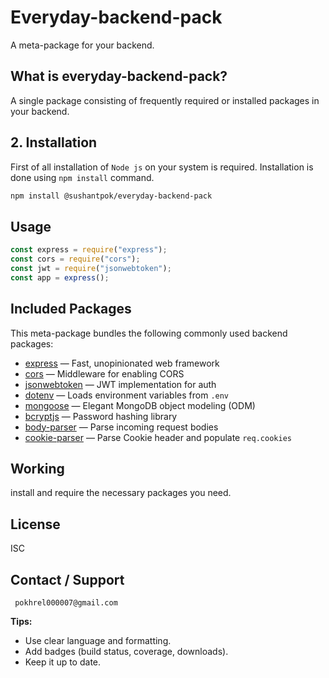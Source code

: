 # Everyday-backend-pack

A meta-package for your backend.

## What is everyday-backend-pack?

A single package consisting of frequently required or installed packages in your backend.

## 2. Installation

First of all installation of `Node js` on your system is required.
Installation is done using `npm install` command.

```bash
npm install @sushantpok/everyday-backend-pack
```

## Usage

```js
const express = require("express");
const cors = require("cors");
const jwt = require("jsonwebtoken");
const app = express();
```

## Included Packages

This meta-package bundles the following commonly used backend packages:

- [express](https://www.npmjs.com/package/express) — Fast, unopinionated web framework
- [cors](https://www.npmjs.com/package/cors) — Middleware for enabling CORS
- [jsonwebtoken](https://www.npmjs.com/package/jsonwebtoken) — JWT implementation for auth
- [dotenv](https://www.npmjs.com/package/dotenv) — Loads environment variables from `.env`
- [mongoose](https://www.npmjs.com/package/mongoose) — Elegant MongoDB object modeling (ODM)
- [bcryptjs](https://www.npmjs.com/package/bcryptjs) — Password hashing library
- [body-parser](https://www.npmjs.com/package/body-parser) — Parse incoming request bodies
- [cookie-parser](https://www.npmjs.com/package/cookie-parser) — Parse Cookie header and populate `req.cookies`

## Working

install and require the necessary packages you need.

## License

ISC

## Contact / Support

` pokhrel000007@gmail.com`

**Tips:**

- Use clear language and formatting.
- Add badges (build status, coverage, downloads).
- Keep it up to date.
